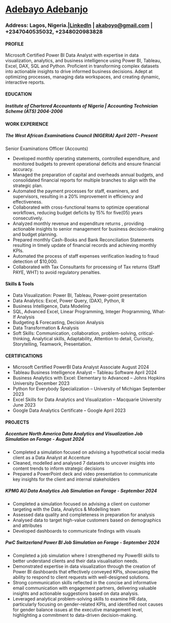 # [Adebayo Adebanjo](#Adebayo-Adebanjo)  

### Address:  Lagos, Nigeria.|[LinkedIn](linkedin.com/in/adebayo-adebanjo-data-analyst) | akaboyo@gmail.com | +2347040535032, +2348020983828

#### PROFILE
Microsoft Certified Power BI Data Analyst with expertise in data visualization, analytics, and business intelligence using Power BI, Tableau, Excel, DAX, SQL and Python. Proficient in transforming complex datasets into actionable insights to drive informed business decisions. Adept at optimizing processes, managing data workspaces, and creating dynamic, interactive reports.


#### EDUCATION
##### Institute of Chartered Accountants of Nigeria | Accounting Technician Scheme (ATS)	            2004-2006


#### WORK EXPERIENCE
##### The West African Examinations Council (NIGERIA) 	April 2011 – Present
Senior Examinations Officer (Accounts)	           
-	Developed monthly operating statements, controlled expenditure, and monitored budgets to prevent operational deficits and ensure financial accuracy.
-	Managed the preparation of capital and overheads annual budgets, and consolidated financial reports for multiple branches to align with the strategic plan.
-	Automated the payment processes for staff, examiners, and supervisors, resulting in a 20% improvement in efficiency and effectiveness.
-	Collaborated with cross-functional teams to optimize operational workflows, reducing budget deficits by 15% for five(05) years consecutively.
-	Analyzed monthly revenue and expenditure returns , providing actionable insights to senior management for business decision-making and budget planning. 
-	Prepared monthly Cash-Books and Bank Reconciliation Statements resulting in timely update of financial records and achieving monthly KPIs.
-	Automated the process of staff expenses verification leading to fraud detection of $10,000.
-	Collaborated with Tax Consultants for processing of Tax returns (Staff PAYE, WHT) to avoid regulatory penalties.  

#### Skills & Tools
-  Data Visualization: Power BI, Tableau, Power-point presentation 
-  Data Analytics: Excel, Power Query, (DAX), Python, R
-  Business Intelligence, Data Modeling
-  SQL, Advanced Excel, Linear Programming, Integer Programming, What-If Analysis
-  Budgeting & Forecasting, Decision Analysis
-  Data Transformation & Analysis
-	Soft Skills: Communication, collaboration, problem-solving, critical-thinking, Analytical skills, Adaptability, Attention to detail, Curiosity, Storytelling, Teamwork, Presentation.
  
#### CERTIFICATIONS
-	Microsoft Certified PowerBI Data Analyst Associate                                                       August 2024
-	Tableau Business Intelligence Analyst – Tableau Software                                                 April 2024
-	Business Analytics with Excel: Elementary to Advanced – Johns Hopkins University                         December 2023
-	Python for Everybody Specialization – University of Michigan                                             September 2023
-	Excel Skills for Data Analytics and Visualization – Macquarie University                                 June 2023
-	Google Data Analytics Certificate – Google                                                               April 2023
                                                                                                
#### PROJECTS 
##### Accenture North America Data Analytics and Visualization Job Simulation on Forage - August 2024
-	Completed a simulation focused on advising a hypothetical social media client as a Data Analyst at Accenture
-	Cleaned, modelled and analysed 7 datasets to uncover insights into content trends to inform strategic decisions
-	Prepared a PowerPoint deck and video presentation to communicate key insights for the client and internal stakeholders
  
##### KPMG AU Data Analytics Job Simulation on Forage - September 2024
-	Completed a simulation focused on advising a client on customer targeting with the Data, Analytics & Modelling team
-	Assessed data quality and completeness in preparation for analysis
-	Analysed data to target high-value customers based on demographics and attributes
-	Developed dashboards to communicate findings with visuals
  
##### PwC Switzerland Power BI Job Simulation on Forage - September 2024
-	Completed a job simulation where I strengthened my PowerBI skills to better understand clients and their data visualisation needs.
-	Demonstrated expertise in data visualization through the creation of Power BI dashboards that effectively conveyed KPIs, showcasing the ability to respond to client requests with well-designed solutions.
-	Strong communication skills reflected in the concise and informative email communication with engagement partners, delivering valuable insights and actionable suggestions based on data analysis.
-	Leveraged analytical problem-solving skills to examine HR data, particularly focusing on gender-related KPIs, and identified root causes for gender balance issues at the executive management level, highlighting a commitment to data-driven decision-making.
 





